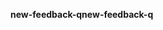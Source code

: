 <span data-ttu-id="ad27c-101">**new-feedback-q**</span><span class="sxs-lookup"><span data-stu-id="ad27c-101">**new-feedback-q**</span></span>